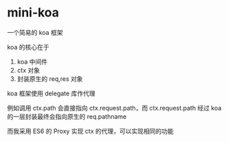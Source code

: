 # mini-koa
一个简易的 koa 框架

koa 的核心在于
1. koa 中间件
2. ctx 对象
3. 封装原生的 req,res 对象


koa 框架使用 delegate 库作代理

例如调用 ctx.path 会直接指向 ctx.request.path，而 ctx.request.path 经过 koa 的一层封装最终会指向原生的 req.pathname

而我采用 ES6 的 Proxy 实现 ctx 的代理，可以实现相同的功能
